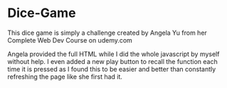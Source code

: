 # Dice-Game

This dice game is simply a challenge created by Angela Yu from her Complete Web Dev Course on udemy.com

Angela provided the full HTML while I did the whole javascript by myself without help. I even added a new play button to recall the function each time it is pressed as I found this to be easier and better than constantly refreshing the page like she first had it.
